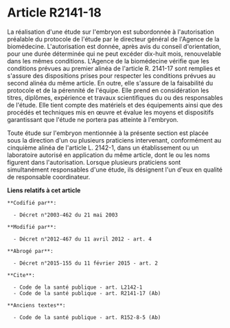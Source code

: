 # Article R2141-18

La réalisation d'une étude sur l'embryon est subordonnée à l'autorisation préalable du protocole de l'étude par le directeur
général de l'Agence de la biomédecine. L'autorisation est donnée, après avis du conseil d'orientation, pour une durée
déterminée qui ne peut excéder dix-huit mois, renouvelable dans les mêmes conditions. L'Agence de la biomédecine vérifie que
les conditions prévues au premier alinéa de l'article R. 2141-17 sont remplies et s'assure des dispositions prises pour
respecter les conditions prévues au second alinéa du même article. En outre, elle s'assure de la faisabilité du protocole et
de la pérennité de l'équipe. Elle prend en considération les titres, diplômes, expérience et travaux scientifiques du ou des
responsables de l'étude. Elle tient compte des matériels et des équipements ainsi que des procédés et techniques mis en œuvre
et évalue les moyens et dispositifs garantissant que l'étude ne portera pas atteinte à l'embryon. 

Toute étude sur l'embryon mentionnée à la présente section est placée sous la direction d'un ou plusieurs praticiens
intervenant, conformément au cinquième alinéa de l'article L. 2142-1, dans un établissement ou un laboratoire autorisé en
application du même article, dont le ou les noms figurent dans l'autorisation. Lorsque plusieurs praticiens sont
simultanément responsables d'une étude, ils désignent l'un d'eux en qualité de responsable coordinateur.

**Liens relatifs à cet article**

	**Codifié par**:

	  - Décret n°2003-462 du 21 mai 2003

	**Modifié par**:

	  - Décret n°2012-467 du 11 avril 2012 - art. 4

	**Abrogé par**:

	  - Décret n°2015-155 du 11 février 2015 - art. 2

	**Cite**:

	  - Code de la santé publique - art. L2142-1
	  - Code de la santé publique - art. R2141-17 (Ab)

	**Anciens textes**:

	  - Code de la santé publique - art. R152-8-5 (Ab)
